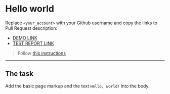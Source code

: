 # Hello world
Replace `<your_account>` with your Github username and copy the links to Pull Request description:
- [DEMO LINK](https://varkovroma.github.io/layout_hello-world/)
- [TEST REPORT LINK](https://varkovroma.github.io/layout_hello-world/report/html_report/)

> Follow [this instructions](https://mate-academy.github.io/layout_task-guideline/#how-to-solve-the-layout-tasks-on-github)
___

## The task 
Add the basic page markup and the text `Hello, world!` into the body.
